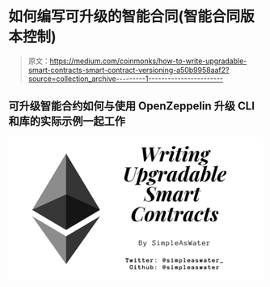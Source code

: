 # 如何编写可升级的智能合同(智能合同版本控制)

> 原文：<https://medium.com/coinmonks/how-to-write-upgradable-smart-contracts-smart-contract-versioning-a50b9958aaf2?source=collection_archive---------1----------------------->

## 可升级智能合约如何与使用 OpenZeppelin 升级 CLI 和库的实际示例一起工作

![](img/32ebeb1d5ef6edb2777ffda55b461baf.png)